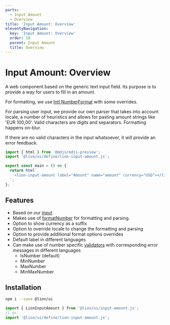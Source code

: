 ```yaml
---
parts:
  - Input Amount
  - Overview
title: 'Input Amount: Overview'
eleventyNavigation:
  key: 'Input Amount: Overview'
  order: 10
  parent: Input Amount
  title: Overview
---
```

# Input Amount: Overview

A web component based on the generic text input field. Its purpose is to provide a way for users to fill in an amount.

For formatting, we use [Intl NumberFormat](https://developer.mozilla.org/en-US/docs/Web/JavaScript/Reference/Global_Objects/NumberFormat) with some overrides.

For parsing user input, we provide our own parser that takes into account locale, a number of heuristics and allows for pasting amount strings like 'EUR 100,00'.
Valid characters are digits and separators. Formatting happens on-blur.

If there are no valid characters in the input whatsoever, it will provide an error feedback.

```js script
import { html } from '@mdjs/mdjs-preview';
import '@lion/ui/define/lion-input-amount.js';
```

```js preview-story
export const main = () => {
  return html`
    <lion-input-amount label="Amount" name="amount" currency="USD"></lion-input-amount>
  `;
};
```

## Features

- Based on our [input](../input/overview.md)
- Makes use of [formatNumber](../../fundamentals/systems/localize/numbers.md) for formatting and parsing.
- Option to show currency as a suffix
- Option to override locale to change the formatting and parsing
- Option to provide additional format options overrides
- Default label in different languages
- Can make use of number specific [validators](../../fundamentals/systems/form/validate.md) with corresponding error messages in different languages
  - IsNumber (default)
  - MinNumber
  - MaxNumber
  - MinMaxNumber

## Installation

```bash
npm i --save @lion/ui
```

```js
import { LionInputAmount } from '@lion/ui/input-amount.js';
// or
import '@lion/ui/define/lion-input-amount.js';
```
